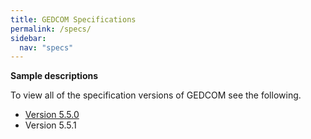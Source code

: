 ```yaml
---
title: GEDCOM Specifications
permalink: /specs/
sidebar:
  nav: "specs"
---
```

**Sample descriptions**

To view all of the specification versions of GEDCOM see the following.

- [Version 5.5.0](#link)
- Version 5.5.1
